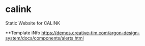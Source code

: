 # calink
Static Website for CALINK


**Template iNfo
https://demos.creative-tim.com/argon-design-system/docs/components/alerts.html